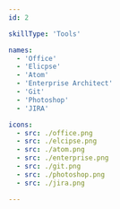 ```yaml
---
id: 2

skillType: 'Tools'

names:
  - 'Office'
  - 'Elicpse'
  - 'Atom'
  - 'Enterprise Architect'
  - 'Git'
  - 'Photoshop'
  - 'JIRA'

icons:
  - src: ./office.png
  - src: ./elcipse.png
  - src: ./atom.png
  - src: ./enterprise.png
  - src: ./git.png
  - src: ./photoshop.png
  - src: ./jira.png

---
```


